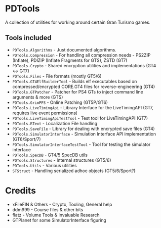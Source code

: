 # PDTools
A collection of utilities for working around certain Gran Turismo games.

## Tools included
* `PDTools.Algorithms` - Just documented algorithms.
* `PDTools.Compression` - For handling all compression needs - PS2ZIP (Inflate), PDIZIP (Inflate Fragments for GTS), ZSTD (GT7)
* `PDTools.Crypto` - Shared encryption utilities and implementations (GT4 <-> GT7)
* `PDTools.Files` - File formats (mostly GT5/6)
* `PDTools.GT4ElfBuilderTool` - Builds elf executables based on compressed/encrypted CORE.GT4 files for reverse-engineering (GT4)
* `PDTools.GTPatcher` - Patcher for PS4 GTs to inject command line arguments & more (GTS)
* `PDTools.GrimPFS` - Online Patching (GT5P/GT6)
* `PDTools.LiveTimingApi` - Library Interface for the LiveTimingAPI (GT7, requires live event permissions)
* `PDTools.LiveTimingApiTestTool` - Test tool for LiveTimingAPI (GT7)
* `PDTools.RText` - Localization File handling
* `PDTools.SaveFile` - Library for dealing with encrypted save files (GT4)
* `PDTools.SimulatorInterface` - Simulation Interface API implementation (GT6/Sport/7)
* `PDTools.SimulatorInterfaceTestTool` - Tool for testing the simulator interface
* `PDTools.SpecDB` - GT4/5 SpecDB utils
* `PDTools.Structures` - Internal structures (GT5/6)
* `PDTools.Utils` - Various utilities
* `STStruct` - Handling serialized adhoc objects (GT5/6/Sport?)

# Credits
* xFileFIN & Others - Crypto, Tooling, General help
* ddm999 - Course files & other bits
* flatz - Volume Tools & Invaluable Research
* GTPlanet for some SimulatorInterface figuring
